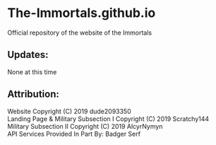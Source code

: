 # The-Immortals.github.io
Official repository of the website of the Immortals

## Updates:
None at this time
<br />
## Attribution:
Website Copyright (C) 2019 dude2093350<br />
Landing Page & Military Subsection I Copyright (C) 2019 Scratchy144<br />
Military Subsection II Copyright (C) 2019 AlcyrNymyn<br />
API Services Provided In Part By: Badger Serf
